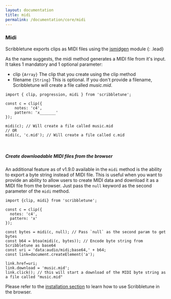 ```yaml
---
layout: documentation
title: midi
permalink: /documentation/core/midi
---
```


### Midi
Scribbletune exports clips as MIDI files using the [jsmidgen](https://github.com/dingram/jsmidgen) module
{: .lead}

As the name suggests, the midi method generates a MIDI file from it's input. It takes 1 mandatory and 1 optional parameter:

- clip `{Array}` The clip that you create using the clip method
- filename `{String}` This is optional. If you don't provide a filename, Scribbletune will create a file called _music.mid_.

```
import { clip, progression, midi } from 'scribbletune';

const c = clip({
	notes: 'c4',
	pattern: 'x_______'
});

midi(c); // Will create a file called music.mid
// OR
midi(c, 'c.mid'); // Will create a file called c.mid
```
<br>

##### Create downloadable MIDI files from the browser

An additional feature as of v1.9.0 available in the `midi` method is the ability to export a byte string instead of MIDI file. This is useful when you want to provide an ability to allow users to create MIDI data and download it as a MIDI file from the browser. Just pass the `null` keyword as the second parameter of the `midi` method.

```
import {clip, midi} from 'scribbletune';

const c = clip({
  notes: 'c4',
  pattern: 'x'
});

const bytes = midi(c, null); // Pass `null` as the second param to get bytes
const b64 = btoa(midi(c, bytes)); // Encode byte string from Scribbletune as base64
const uri = 'data:audio/midi;base64,' + b64;
const link=document.createElement('a');

link.href=uri;
link.download = 'music.mid';
link.click(); // this will start a download of the MIDI byte string as a file called "music.mid"
```

Please refer to the [installation section](/documentation/installation) to learn how to use Scribbletune in the browser.